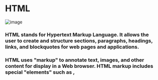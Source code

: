 # HTML
 

![image](https://cdn.lynda.com/course/170427/170427-637363828865101045-16x9.jpg)


### HTML stands for Hypertext Markup Language. It allows the user to create and structure sections, paragraphs, headings, links, and blockquotes for web pages and applications.

### HTML uses "markup" to annotate text, images, and other content for display in a Web browser. HTML markup includes special "elements" such as <head>, <title>, <body>, <header>, <footer> .

### HTML can embed programs written in a scripting language such as JavaScript, which affects the behavior and content of web pages. Inclusion of CSS defines the look and layout of content.

### HTML documents are files that end with a .html  extension. You can view then using any web browser . The browser reads the HTML file and renders its content so that internet users can view it.

### Each HTML page consists of a set of tags (also called elements), which you can refer to as the building blocks of web pages. They create a hierarchy that structures the content into sections, paragraphs, headings, and other content blocks .

# Before writing the code ....

![image](https://api.time.com/wp-content/uploads/2014/07/best-websites-2014.jpg)

## It's important to understand who your target audience is, why they would come to your site, what information they want to find and when they are likely to return, So you have to answer these questions before you start writing the code :

- Why People Visit
YOUR Website :
Every website should be designed for the
target audience—not just for yourself or the
site owner. It is therefore very important to
understand who your target audience is.


- What Your Visitors are
Trying to Achieve :
Now that you know who your visitors are, you
need to consider why they are coming. While
some people will simply chance across your
website, most will visit for a specific reason.

- What Information
Your Visitors Need
You know who is coming to your site and why
they are coming, so now you need to work out
what information they need in order to achieve
their goals quickly and effectively

- How Often People Will
Visit Your Site
Some sites benefit from being updated more
frequently than others. Some information (such
as news) may be constantly changing, while
other content remains relatively static.



